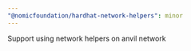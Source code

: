 ```yaml
---
"@nomicfoundation/hardhat-network-helpers": minor
---
```


Support using network helpers on anvil network
